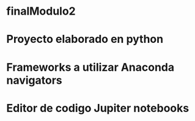 # finalModulo2

# Proyecto elaborado en python 

# Frameworks a utilizar Anaconda navigators 

# Editor de codigo Jupiter notebooks